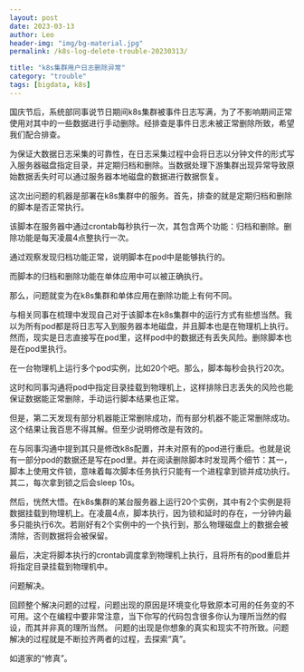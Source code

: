 ```yaml
---
layout: post
date: 2023-03-13
author: Leo
header-img: "img/bg-material.jpg"
permalink: /k8s-log-delete-trouble-20230313/

title: "k8s集群用户日志删除异常"
category: "trouble"
tags: [bigdata, k8s]
---
```


国庆节后，系统部同事说节日期间k8s集群被事件日志写满，为了不影响期间正常使用对其中的一些数据进行手动删除。经排查是事件日志未被正常删除所致，希望我们配合排查。

为保证大数据日志采集的可靠性，在日志采集过程中会将日志以分钟文件的形式写入服务器磁盘指定目录，并定期归档和删除。当数据处理下游集群出现异常导致原始数据丢失时可以通过服务器本地磁盘的数据进行数据恢复。

这次出问题的机器是部署在k8s集群中的服务。首先，排查的就是定期归档和删除的脚本是否正常执行。

该脚本在服务器中通过crontab每秒执行一次，其包含两个功能：归档和删除。删除功能是每天凌晨4点整执行一次。

通过观察发现归档功能正常，说明脚本在pod中是能够执行的。

而脚本的归档和删除功能在单体应用中可以被正确执行。

那么，问题就变为在k8s集群和单体应用在删除功能上有何不同。

与相关同事在梳理中发现自己对于该脚本在k8s集群中的运行方式有些想当然。我以为所有pod都是将日志写入到服务器本地磁盘，并且脚本也是在物理机上执行。然而，现实是日志直接写在pod里，这样pod中的数据还有丢失风险。删除脚本也是在pod里执行。

在一台物理机上运行多个pod实例，比如20个吧。那么，脚本每秒会执行20次。

这时和同事沟通将pod中指定目录挂载到物理机上，这样排除日志丢失的风险也能保证数据能正常删除，手动运行脚本结果也正常。

但是，第二天发现有部分机器能正常删除成功，而有部分机器不能正常删除成功。这个结果让我百思不得其解。但至少说明修改是有效的。

在与同事沟通中提到其只是修改k8s配置，并未对原有的pod进行重启。也就是说有一部分pod的数据还是写在pod里。并在阅读删除脚本时发现两个细节：其一，脚本上使用文件锁，意味着每次脚本任务执行只能有一个进程拿到锁并成功执行。其二，每次拿到锁之后会sleep 10s。

然后，恍然大悟。在k8s集群的某台服务器上运行20个实例，其中有2个实例是将数据挂载到物理机上。在凌晨4点，脚本执行，因为锁和延时的存在，一分钟内最多只能执行6次。若刚好有2个实例中的一个执行到，那么物理磁盘上的数据会被清除，否则数据将会被保留。

最后，决定将脚本执行的crontab调度拿到物理机上执行，且将所有的pod重启并将指定目录挂载到物理机中。

问题解决。

回顾整个解决问题的过程，问题出现的原因是环境变化导致原本可用的任务变的不可用。这个在编程中要非常注意，当下你写的代码包含很多你认为理所当然的假设，而其并非真的理所当然。
问题的出现是你想象的真实和现实不符所致。问题解决的过程就是不断拉齐两者的过程，去探索“真”。

如道家的“修真”。